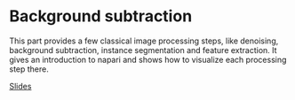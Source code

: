 # Background subtraction

This part provides a few classical image processing steps, like denoising, background subtraction, instance segmentation and feature extraction. It gives an introduction to napari and shows how to visualize each processing step there.

[Slides](https://github.com/BiAPoL/Quantitative_Bio_Image_Analysis_with_Python_2022/blob/main/docs/day2a_background_subtraction/01_background_subtraction.pdf)
